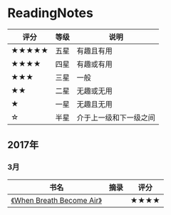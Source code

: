 # ReadingNotes
| 评分    | 等级   | 说明          |
| ----- | ---- | ----------- |
| ★★★★★ | 五星   | 有趣且有用       |
| ★★★★  | 四星   | 有趣或有用       |
| ★★★   | 三星   | 一般          |
| ★★    | 二星   | 无趣或无用       |
| ★     | 一星   | 无趣且无用       |
| ☆     | 半星   | 介于上一级和下一级之间 |

## 2017年

### 3月

| 书名                                       | 摘录   | 评分   |
| ---------------------------------------- | ---- | ---- |
| [《When Breath Become Air》](https://www.amazon.cn/When-Breath-Becomes-Air-Kalanithi-Paul/dp/B00XSSYR50/) |      | ★★★★ |